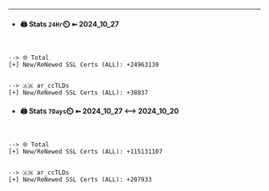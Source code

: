 

---
- #### 🖨️ **Stats** `24Hr`⏲️ ➼ 2024_10_27
```console


--> 🌐 Total
[+] New/ReNewed SSL Certs (ALL): +24963130


--> 🇦🇷 ar_ccTLDs
[+] New/ReNewed SSL Certs (ALL): +38837

```

- #### 🖨️ **Stats** `7Days`⏲️ ➼ 2024_10_27 <--> 2024_10_20
```console


--> 🌐 Total
[+] New/ReNewed SSL Certs (ALL): +115131107


--> 🇦🇷 ar_ccTLDs
[+] New/ReNewed SSL Certs (ALL): +207933

```

